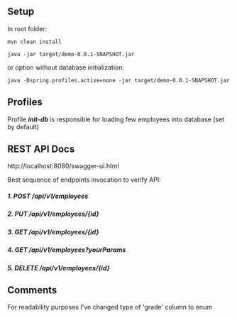 ## Setup

In root folder:

    mvn clean install

    java -jar target/demo-0.0.1-SNAPSHOT.jar
  
or option without database initialization:  
    
    java -Dspring.profiles.active=none -jar target/demo-0.0.1-SNAPSHOT.jar

## Profiles
Profile ***init-db*** is responsible for loading few employees into database (set by default)

## REST API Docs
http://localhost:8080/swagger-ui.html

Best sequence of endpoints invocation to verify API:

##### 1. POST /api/v1/employees
##### 2. PUT /api/v1/employees/{id}
##### 3. GET /api/v1/employees/{id}
##### 4. GET /api/v1/employees?yourParams
##### 5. DELETE /api/v1/employees/{id}

## Comments
For readability purposes I've changed type of 'grade' column to enum
